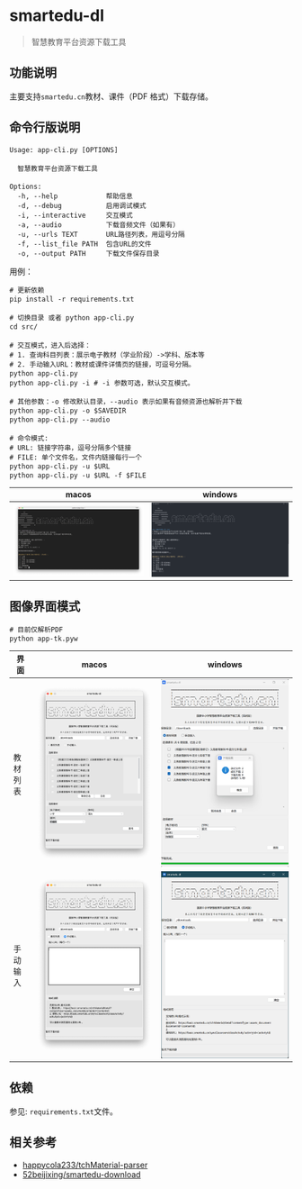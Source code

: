 # smartedu-dl

> 智慧教育平台资源下载工具

## 功能说明

主要支持`smartedu.cn`教材、课件（PDF 格式）下载存储。

## 命令行版说明

```shell
Usage: app-cli.py [OPTIONS]

  智慧教育平台资源下载工具

Options:
  -h, --help            帮助信息
  -d, --debug           启用调试模式
  -i, --interactive     交互模式
  -a, --audio           下载音频文件（如果有）
  -u, --urls TEXT       URL路径列表，用逗号分隔
  -f, --list_file PATH  包含URL的文件
  -o, --output PATH     下载文件保存目录
```

用例：

```shell
# 更新依赖
pip install -r requirements.txt

# 切换目录 或者 python app-cli.py
cd src/

# 交互模式，进入后选择：
# 1. 查询科目列表：展示电子教材（学业阶段）->学科、版本等
# 2. 手动输入URL：教材或课件详情页的链接，可逗号分隔。
python app-cli.py
python app-cli.py -i # -i 参数可选，默认交互模式。

# 其他参数：-o 修改默认目录，--audio 表示如果有音频资源也解析并下载
python app-cli.py -o $SAVEDIR
python app-cli.py --audio

# 命令模式: 
# URL: 链接字符串，逗号分隔多个链接
# FILE: 单个文件名，文件内链接每行一个
python app-cli.py -u $URL 
python app-cli.py -u $URL -f $FILE
```

| macos                            | windows                          |
| -------------------------------- | -------------------------------- |
| ![](images/cli-snapshot-mac.png) | ![](images/cli-snapshot-win.png) |

## 图像界面模式

```shell
# 目前仅解析PDF
python app-tk.pyw
```

| 界面     | macos                             | windows                           |
| -------- | --------------------------------- | --------------------------------- |
| 教材列表 | ![](images/gui-snapshot-mac1.png) | ![](images/gui-snapshot-win1a.png) |
| 手动输入 | ![](images/gui-snapshot-mac2.png) | ![](images/gui-snapshot-win2.png) |

## 依赖

参见: `requirements.txt`文件。

## 相关参考

- [happycola233/tchMaterial-parser](https://github.com/happycola233/tchMaterial-parser)
- [52beijixing/smartedu-download](https://github.com/52beijixing/smartedu-download)
